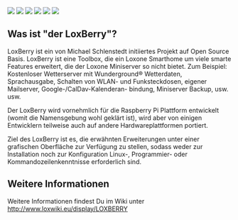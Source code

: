 ![](https://img.shields.io/github/release/mschlenstedt/Loxberry.svg?label=release&style=flat)
![](https://img.shields.io/github/commits-since/mschlenstedt/loxberry/latest.svg?style=flat)
![](https://img.shields.io/github/release-pre/mschlenstedt/Loxberry.svg?label=pre-release&style=flat)
![](https://img.shields.io/github/issues/mschlenstedt/Loxberry.svg?style=flat)
![](https://img.shields.io/github/commit-activity/y/mschlenstedt/loxberry.svg?style=flat)
![](https://img.shields.io/github/license/mschlenstedt/Loxberry.svg?style=flat)

Was ist "der LoxBerry"?
-----------------------

LoxBerry ist ein von Michael Schlenstedt initiiertes Projekt auf Open Source
Basis. LoxBerry ist eine Toolbox, die ein Loxone Smarthome um viele smarte
Features erweitert, die der Loxone Miniserver so nicht bietet. Zum Beispiel:
Kostenloser Wetterserver mit Wunderground® Wetterdaten, Sprachausgabe, Schalten
von WLAN- und Funksteckdosen, eigener Mailserver, Google-/CalDav-Kalenderan-
bindung, Miniserver Backup, usw. usw. 

Der LoxBerry wird vornehmlich für die Raspberry Pi Plattform entwickelt (womit
die Namensgebung wohl geklärt ist), wird aber von einigen Entwicklern teilweise
auch auf andere Hardwareplattformen portiert.  

Ziel des LoxBerry ist es, die erwähnten Erweiterungen unter einer grafischen
Oberfläche zur Verfügung zu stellen, sodass weder zur Installation noch zur
Konfiguration Linux-, Programmier- oder Kommandozeilenkenntnisse erforderlich
sind. 
 
Weitere Informationen
---------------------
 
Weitere Informationen findest Du im Wiki unter http://www.loxwiki.eu/display/LOXBERRY
